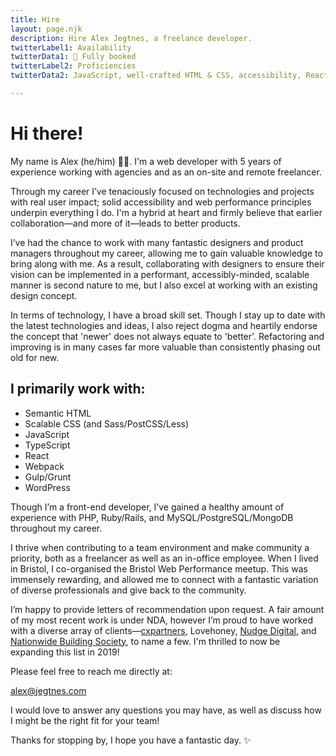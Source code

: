 ```yaml
---
title: Hire
layout: page.njk
description: Hire Alex Jegtnes, a freelance developer.
twitterLabel1: Availability
twitterData1: 🚫 Fully booked
twitterLabel2: Proficiencies
twitterData2: JavaScript, well-crafted HTML & CSS, accessibility, React, web performance

---
```


<h1 class="f1 f-subheadline-ns tracked-tight ttu ma0">Hi there!</h1>

<p class="f3">
  My name is Alex (he/him) 👋🏼. I'm a web developer with 5 years of experience working with agencies and as an on-site and remote freelancer.
</p>

<!--- <p class="f3">
  <strong>I’m currently available for hire for remote or on-site projects in Bristol, Bath, Cardiff, or London, UK.</strong>
</p> -->

<div class="measure lh-copy f4">
  <p>
    Through my career I’ve tenaciously focused on technologies and projects with real user impact; solid accessibility and web performance principles underpin everything I do. I'm a hybrid at heart and firmly believe that earlier collaboration—and more of it—leads to better products.
  </p>
  <p>
    I’ve had the chance to work with many fantastic designers and product managers throughout my career, allowing me to gain valuable knowledge to bring along with me. As a result, collaborating with designers to ensure their vision can be implemented in a performant, accessibly-minded, scalable manner is second nature to me, but I also excel at working with an existing design concept.
  </p>
  <p>
    In terms of technology, I have a broad skill set. Though I stay up to date with the latest technologies and ideas, I also reject dogma and heartily endorse the concept that 'newer' does not always equate to 'better'. Refactoring and improving is in many cases far more valuable than consistently phasing out old for new.
  </p>

  <h2>I primarily work with:</h2>
  <ul>
    <li>Semantic HTML</li>
    <li>Scalable CSS (and Sass/PostCSS/Less)</li>
    <li>JavaScript</li>
    <li>TypeScript</li>
    <li>React</li>
    <li>Webpack</li>
    <li>Gulp/Grunt</li>
    <li>WordPress</li>
  </ul>

  <p>
    Though I’m a front-end developer, I’ve gained a healthy amount of experience with PHP, Ruby/Rails, and MySQL/PostgreSQL/MongoDB throughout my career.
  </p>
  <p>
    I thrive when contributing to a team environment and make community a priority, both as a freelancer as well as an in-office employee. When I lived in Bristol, I co-organised the Bristol Web Performance meetup. This was immensely rewarding, and allowed me to connect with a fantastic variation of diverse professionals and give back to the community.
  </p>
  <p>
    I’m happy to provide letters of recommendation upon request. A fair amount of my most recent work is under NDA, however I’m proud to have worked with a diverse array of clients—<a href="https://cxpartners.co.uk">cxpartners</a>, <span title="Not providing an actual link here as their line of business could easily be considered not safe for work 🤔" class="fake-link">Lovehoney</span>, <a href="http://www.nudgedigital.co.uk/">Nudge Digital</a>, and <a href="https://www.nationwide.co.uk/">Nationwide Building Society</a>, to name a few. I'm thrilled to now be expanding this list in 2019!
  </p>
  <p>
    Please feel free to reach me directly at:
  </p>
  <a href="mailto:alex@jegtnes.com" class="ba br4 bw1 link dib jegtnes-black ph3 pv2">alex@jegtnes.com</a>
  <p>
    I would love to answer any questions you may have, as well as discuss how I might be the right fit for your team!
  </p>
  <p>
    Thanks for stopping by, I hope you have a fantastic day. ✨
  </p>
</div>

